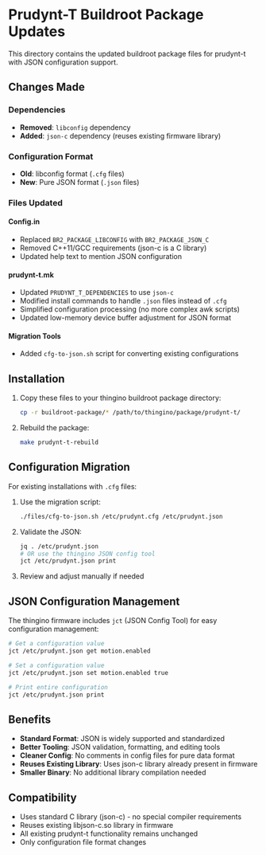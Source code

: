 # Prudynt-T Buildroot Package Updates

This directory contains the updated buildroot package files for prudynt-t with JSON configuration support.

## Changes Made

### Dependencies
- **Removed**: `libconfig` dependency
- **Added**: `json-c` dependency (reuses existing firmware library)

### Configuration Format
- **Old**: libconfig format (`.cfg` files)
- **New**: Pure JSON format (`.json` files)

### Files Updated

#### Config.in
- Replaced `BR2_PACKAGE_LIBCONFIG` with `BR2_PACKAGE_JSON_C`
- Removed C++11/GCC requirements (json-c is a C library)
- Updated help text to mention JSON configuration

#### prudynt-t.mk
- Updated `PRUDYNT_T_DEPENDENCIES` to use `json-c`
- Modified install commands to handle `.json` files instead of `.cfg`
- Simplified configuration processing (no more complex awk scripts)
- Updated low-memory device buffer adjustment for JSON format

#### Migration Tools
- Added `cfg-to-json.sh` script for converting existing configurations

## Installation

1. Copy these files to your thingino buildroot package directory:
   ```bash
   cp -r buildroot-package/* /path/to/thingino/package/prudynt-t/
   ```

2. Rebuild the package:
   ```bash
   make prudynt-t-rebuild
   ```

## Configuration Migration

For existing installations with `.cfg` files:

1. Use the migration script:
   ```bash
   ./files/cfg-to-json.sh /etc/prudynt.cfg /etc/prudynt.json
   ```

2. Validate the JSON:
   ```bash
   jq . /etc/prudynt.json
   # OR use the thingino JSON config tool
   jct /etc/prudynt.json print
   ```

3. Review and adjust manually if needed

## JSON Configuration Management

The thingino firmware includes `jct` (JSON Config Tool) for easy configuration management:

```bash
# Get a configuration value
jct /etc/prudynt.json get motion.enabled

# Set a configuration value
jct /etc/prudynt.json set motion.enabled true

# Print entire configuration
jct /etc/prudynt.json print
```

## Benefits

- **Standard Format**: JSON is widely supported and standardized
- **Better Tooling**: JSON validation, formatting, and editing tools
- **Cleaner Config**: No comments in config files for pure data format
- **Reuses Existing Library**: Uses json-c library already present in firmware
- **Smaller Binary**: No additional library compilation needed

## Compatibility

- Uses standard C library (json-c) - no special compiler requirements
- Reuses existing libjson-c.so library in firmware
- All existing prudynt-t functionality remains unchanged
- Only configuration file format changes
